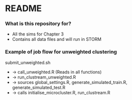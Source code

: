 # README #

### What is this repository for? ###

* All the sims for Chapter 3
* Contains all data files and will run in STORM

### Example of job flow for unweighted clustering ###

submit_unweighted.sh
* -> call_unweighted.R (Reads in all functions)
* -> run_clustream_unweighted.R 
* -> sources global_settings.R, generate_simulated_train.R, generate_simulated_test.R
* -> calls initialise_microcluster.R, run_clustream.R